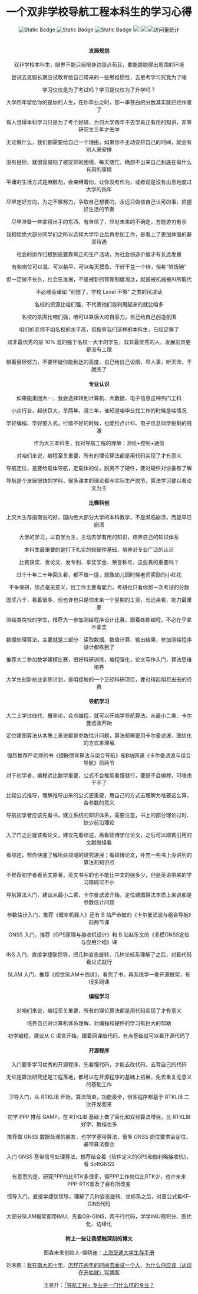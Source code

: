 <div align="center">
    <a name="Top"></a>
	<h1>一个双非学校导航工程本科生的学习心得</h1>
    <img alt="Static Badge" src="https://img.shields.io/badge/QQ-1482275402-red">
    <img alt="Static Badge" src="https://img.shields.io/badge/%E5%BE%AE%E4%BF%A1-lizhengxiao99-green">
    <img alt="Static Badge" src="https://img.shields.io/badge/Email-dauger%40126.com-brown">
    <a href="https://blog.csdn.net/daoge2666/"><img src="https://img.shields.io/badge/CSDN-论坛-c32136" /></a>
    <a href="https://www.zhihu.com/people/dao-ge-92-60/"><img src="https://img.shields.io/badge/Zhihu-知乎-blue" /></a>
    <img src="https://komarev.com/ghpvc/?username=LiZhengXiao99&label=Views&color=0e75b6&style=flat" alt="访问量统计" />
</div>
<br/>

<div align="center">
    <h4>发展规划</h4>
    <p>双非学校本科生，眼界不能只局限身边那点苟且，要能跳脱得出周围的环境</p>
    <p>尝试去克服长期应试教育给自己带来的一些思维惯性，去思考学习究竟为了啥</p>
    <p>学习仅仅是为了考试吗？学习是仅仅为了升学吗？</p>
    <p>大学四年留给你的是你的人生，在你毕业之时，那一串苍白的分数其实就已经作废了</p>
    <p>有人觉得本科学习只是为了考个好研，为何大学四年不去学真正有用的知识，非等研究生三年才去学</p>
    <p>无论做什么，我们都需要给自己一个理由，如果你不主动安排自己的时间，就会有别人来安排</p>
    <p>没有目标，就很容易陷了被安排的困境，每天瞎忙，确想不出来自己到底在做什么有用的事情</p>
    <P>平庸的生活方式是麻醉剂，会束缚着你，让你没有作为，或者说是没有出息地度过大学的四年</P>
    <p>尽早定好方向，为之不懈努力，争取自己想要的，永远只做做自己认可的事，把握好生活的节奏</p>
    <p>尽早准备一些拿得出手的东西，有自信了，应对未来的不确定，方能游刃有余</p>
    <p>我相信绝大部分同学们之所以选择大学毕业后再参加工作，是看上了更加体面的薪资待遇</p>
    <p>社会的运作归根到底要靠真正的生产活动，为社会创造价值才有长远发展</p>
    <p>有些岗位可以混、可以躺平、可以每天摸鱼、干好干差一个样，俗称“铁饭碗”</p>
    <p>但一定做不长久，社会在发展，不是被新的管理制度淘汰，就是被机器被AI所取代</p>
    <p>不必理会诸如 “别想了，学校 Level 不够“ 之类的风凉话</p>
   	<p>名校的资源比咱们强，不代表他们能利用起来的就比咱多</p>
    <p>名校的氛围比咱们强，咱可以靠强大的自驱力，自己给自己创造氛围</p>
    <p>咱们的老师不如名校的水平高，但指导我们这样的本科生，已经足够了</p>
    <p>双非最优秀的前 10% 混的强于名校一大半的学生，双非最优秀的人，发展前景更是没有上限</p>
    <p>朝着目标努力，不要怀疑你能到达的高度、自己给自己设限，尽人事，听天命，干就完了</p>
    <h4>专业认识</h4>
	<p>如果能重回大一，我会选择转到计算机、大数据、电子信息这种热门工科</p>
    <p>小众行业，起伏巨大，旱两年，涝三年，谁知道咱毕业找工作的时候是啥情况</p>
    <p>学好编程、学好嵌入式，行情不好的时候，也能捡点计科、电子信息同学挑剩的残渣</p>
	<p>作为大三本科生，我对导航工程的理解：测绘+控制+通信</p>
	<p>对咱们来说，编程至关重要，所有的理论算法都是用代码实现了才有意义</p>
	<p>导航定位，是要给载体导航，定载体的位，脱离不了硬件，要对硬件对设备有了解</p>
    <p>导航是个发展很快的学科，很多课本的理论都与实际生产脱节，算法学习要以看论文为主</p>
	<h4>比赛科创</h4>
    <p>上交大生存指南说的好，国内绝大部分大学的本科教学，不是濒临崩溃，而是早已崩溃</p>
    <p>大学的学习，以自学为主，主动去学有用的知识，培养自己的知识体系</p>
    <p>本科生最重要的是打下扎实的软硬件基础、培养对专业广泛的认识</p>
    <p>比赛获奖、发论文、发专利、拿奖学金、荣誉称号，这些真的重要吗？</p>
    <p>过个十年二十年回头看，都不值一提，就像幼儿园时候老师奖励的小红花</p>
    <p>不争保研，绩点毫无意义，找工作主要看能力，考研也只看你那一次考试的分数</p>
    <p>国奖八千，看着很多，但也许也只是你未来一个星期的工资，长远来看，能力最重要</p>
	<p>测绘类院校的学生，推荐大一参加测绘程序设计比赛，跟着练练编程，不必在乎拿不拿奖</p>
    <p>数据处理算法，主要就是三部分：读取数据、数值计算、输出结果，参加测绘程序设计都练到了</p>
	<p>推荐大二参加数学建模比赛，很好科研训练，编程强化，论文写作入门，算法思维培养</p>
	<p>大学生创新创业训练计划，是咱接触的一个正经科研项目，要对得起咱花出去的经费</p>
    <h4>导航学习</h4>
	<p>大二上学过线代、概率论，会点编程，就可以开始学导航算法，从最小二乘、卡尔曼滤波开始</p>
    <p>定位建图算法从本质上来说都是参数估计问题，算法都需要用卡尔曼滤波、图优化的方式来理解</p>
    <p>强烈推荐严老师的书《捷联惯导算法与组合导航》和B站网课《卡尔曼滤波与组合导航》前两节</p>
    <P>对于初学者，编程远比数学重要，公式不会推能看懂就行，要是不会编程，可啥也干不了</P>
    <p>比起公式推导，理解推导出来的公式更重要，用自己的方式去理解为啥要这么算，各参数的意义</p>
    <p>导航初学者应该先看书，建立系统的知识体系，需要注意，书上的部分理论过时、缺少前沿理论</p>
    <p>入了门之后就该看论文，建议先看综述，再看硕博学位论文，之后可以顺着引用的文献继续看</p>
    <p>看综述，帮你快速了解所处领域的研究进展；看硕博论文，补充一些书上没讲到的算法和知识点</p>
    <p>不推荐初学者看英文原著，英文书写的也不能比中文的强多少，但是英语带来的学习障碍可不小</p>
    <p>导航算法入门，建议从最小二乘、卡尔曼滤波开始，定位建图算法本质上来说都是参数估计问题</p>
    <p>参数估计入门，推荐《概率机器人》还有 B 站严恭敏的《卡尔曼滤波与组合导航》前两节课</p>
    <p>GNSS 入门，推荐《GPS原理与接收机设计》和 B 站赵乐文的《多模GNSS定位与应用介绍》课</p>
    <p>INS 入门，直接学捷联惯导，把几种姿态旋转、几种坐标系理解了之后，对着代码看公式就行</p>
    <p>SLAM 入门，推荐《视觉SLAM十四讲》，看完了书，再系统学一套开源框架，有很多网课</p>
    <h4>编程学习</h4>
    <p>对咱们来说，编程至关重要，所有的理论算法都是用代码实现了才有意义</p>
    <p>培养自己对计算机体系理解，对编程和硬件的学习有巨大的帮助</p>
	<p>初学编程，建议从 C 语言开始，跟着网课敲代码，有点基础就可以看开源代码了</p>
    <h4>开源程序</h4>
	<P>入门要多学习优秀的开源程序，先看懂代码，才能去改代码，去写自己的代码</P>
    <P>无论是算法研究还是工程落地，都可以在开源程序的基础上拓展，免去重复无意义的基础工作</P>
    <p>卫导入门，从 RTKLIB 开始，算法简单，功能最全，很多程序都基于 RTKLIB 二次开发而来</p>
    <p>初学 PPP 推荐 GAMP，在 RTKLIB 基础上做了简化和双频算法增强，比 RTKLIB 好学，教程也多</p>
    <p>推荐做 GNSS 数据处理的朋友，也学学基带算法，很多 GNSS 岗位要求会定位、基带算法都会</p>
    <P>入门 GNSS 基带信号处理算法，推荐结合着《软件定义的GPS和伽利略接收机》，看 SoftGNSS</P>
    <p>有意思的是，研究PPP的比RTK多很多，但PPP工作岗位比RTK少，也许未来PPP-RTK普及了会有所改变</p>
	<p>惯导入门，直接学捷联惯导，理解了几种姿态旋转、坐标系之后，对着公式看KF-GINS代码</p>
    <p>大部分SLAM框架都带IMU，先看OB-GINS，两千行代码，学学IMU预积分、图优化、边缘化</p>
    <h4>附上一些让我感触深刻的博文</h4>
    <p>图森未来创始人-侯晓迪：<a href='https://zhuanlan.zhihu.com/p/645248775' target='_blank'>上海交通大学生存手册</a></p>
    <p>刘未鹏：<a href='https://mindhacks.cn/2009/05/17/seven-years-in-nju/' target='_blank'>我在南大的十年</a>、<a href='https://mindhacks.cn/2011/11/04/how-to-interview-a-person-for-two-years/' target='_blank'>怎样花两年的时间去面试一个人</a>、<a href='https://mindhacks.cn/2009/02/15/why-you-should-start-blogging-now/' target='_blank'>为什么你应该（从现在开始就）写博客</a></p>
    <p></p>
    <p>王昱升：<a href='https://www.zhihu.com/question/324785535/answer/690833947' target='_blank'>「导航工程」专业是一门什么样的专业？</a></p>
</div>
